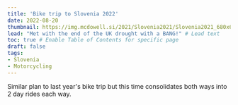 ```yaml
---
title: 'Bike trip to Slovenia 2022'
date: 2022-08-20
thumbnail: https://img.mcdowell.si/2021/Slovenia2021/Slovenia2021_680x680.jpg
lead: "Met with the end of the UK drought with a BANG!" # Lead text
toc: true # Enable Table of Contents for specific page
draft: false
tags:
- Slovenia
- Motorcycling
---
```


Similar plan to last year's bike trip but this time consolidates both ways into 2 day rides each way. 

